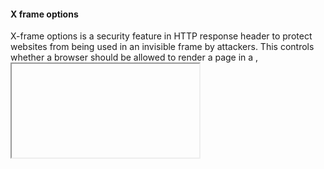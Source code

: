 #### X frame options

X-frame options is a security feature in HTTP response header to protect websites from being used in an invisible frame by attackers. This controls whether a browser should be allowed to render a page in a <frame>, <iframe>, <embed> or <object>. This feature depends on whether the browser supports the X-frame-options.

* There are two possible directives as DENY and SAMEORIGIN.

  * **DENY**: Page cannot be displayed in a frame, regardless of the site attempting to do so.
  * **SAMEORIGIN**: The page can only be displayed if all ancestor frames are the same origin to the page itself.
 
#### Slide 48

1. The browsers were used to check the X-frame option “sameorigin” only against the top most window earlier. So attackers still can act on the site with multiple levels of embedding.

2. But if the browser can implement a method to check all the cascading levels with X-frame option “sameorigin” and decide based on a condition, there is a less chance of being attacked.


The X-frame options header directive “Allow-from”, which is out of date, has been improved by content security policy directive “frame-ancestors” to provide a solution to the issue in (1).


